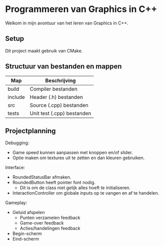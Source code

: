 # Programmeren van Graphics in C++

Welkom in mijn avontuur van het leren van Graphics in C++.

## Setup

Dit project maakt gebruik van CMake.

## Structuur van bestanden en mappen

| Map     | Beschrijving               |
|---------|----------------------------|
| build   | Compiler bestanden         |
| include | Header (.h) bestanden      |
| src     | Source (.cpp) bestanden    |
| tests   | Unit test (.cpp) bestanden |

## Projectplanning

Debugging:

- Game speed kunnen aanpassen met knoppen en/of slider.
- Optie maken om textures uit te zetten en dan kleuren gebruiken.

Interface:

- RoundedStatusBar afmaken.
- RoundedButton heeft pointer font nodig.
  - Dit is om de class niet gelijk alles hoeft te initialiseren.
- InteractionController om globale inputs op te vangen en af te handelen.

Gameplay:

- Geluid afspelen
  - Punten verzamelen feedback
  - Game-over feedback
  - Acties/handelingen feedback
- Begin-scherm
- Eind-scherm
